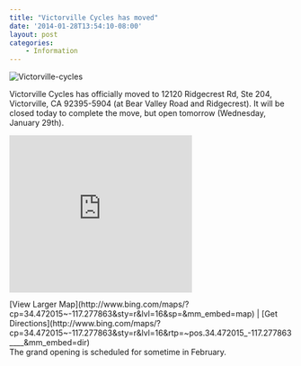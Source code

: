 ```yaml
---
title: "Victorville Cycles has moved"
date: '2014-01-28T13:54:10-08:00'
layout: post
categories:
    - Information
---
```


![Victorville-cycles](https://www.hdcycling.org/assets/img/2014/01/Victorville-Cycles-exterior.jpg)  
  
Victorville Cycles has officially moved to 12120 Ridgecrest Rd, Ste 204, Victorville, CA 92395-5904 (at Bear Valley Road and Ridgecrest). It will be closed today to complete the move, but open tomorrow (Wednesday, January 29th).

<div><iframe frameborder="0" height="280" loading="lazy" src="http://www.bing.com/maps/embed/viewer.aspx?v=3&cp=34.472015~-117.277863&lvl=16&w=325&h=280&sty=r&typ=s&pp=&ps=55&dir=0&mkt=en-us&src=SHELL&form=BMEMJS" width="325"></iframe><div style="margin: 12px 0 0 0;">[View Larger Map](http://www.bing.com/maps/?cp=34.472015~-117.277863&sty=r&lvl=16&sp=&mm_embed=map) | [Get Directions](http://www.bing.com/maps/?cp=34.472015~-117.277863&sty=r&lvl=16&rtp=~pos.34.472015_-117.277863____&mm_embed=dir)</div></div>The grand opening is scheduled for sometime in February.